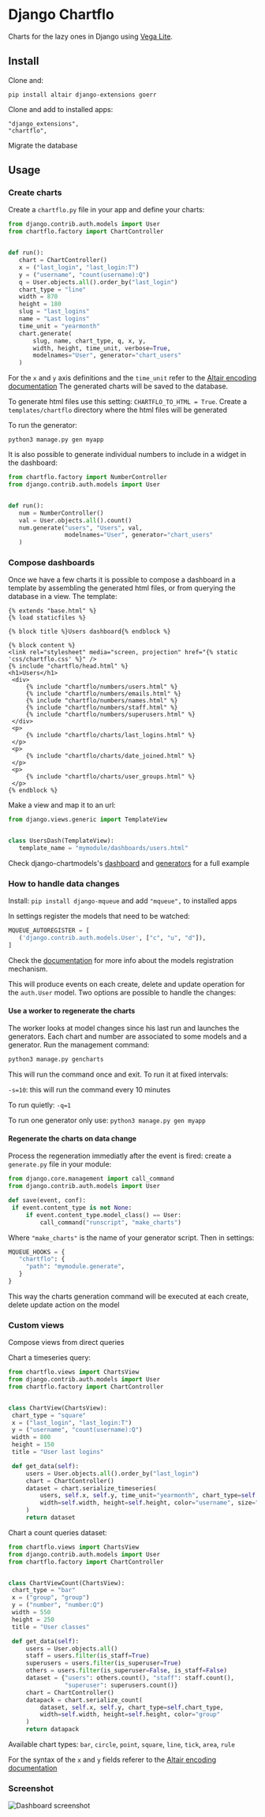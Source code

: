 # Django Chartflo

Charts for the lazy ones in Django using [Vega Lite](https://vega.github.io/vega-lite).

## Install

Clone and:

`pip install altair django-extensions goerr`

Clone and add to installed apps:

   ```
   "django_extensions",
   "chartflo",
   ```

Migrate the database

## Usage

### Create charts

Create a `chartflo.py` file in your app and define your charts:

   ```python
   from django.contrib.auth.models import User
   from chartflo.factory import ChartController
   
   
   def run():
      chart = ChartController()
      x = ("last_login", "last_login:T")
      y = ("username", "count(username):Q")
      q = User.objects.all().order_by("last_login")
      chart_type = "line"
      width = 870
      height = 180
      slug = "last_logins"
      name = "Last logins"
      time_unit = "yearmonth"
      chart.generate(
          slug, name, chart_type, q, x, y,
          width, height, time_unit, verbose=True, 
          modelnames="User", generator="chart_users"
      )
   ```

For the `x` and `y` axis definitions and the `time_unit` refer to 
the [Altair encoding documentation](https://altair-viz.github.io/documentation/encoding.html)
The generated charts will be saved to the database. 

To generate html files use this setting: `CHARTFLO_TO_HTML = True`. Create a `templates/chartflo` directory where
the html files will be generated

To run the generator: 

   ```
   python3 manage.py gen myapp
   ```

It is also possible to generate individual numbers to include in a widget in the dashboard:

   ```python
   from chartflo.factory import NumberController
   from django.contrib.auth.models import User
   
   
   def run():
      num = NumberController()
      val = User.objects.all().count()
      num.generate("users", "Users", val, 
                   modelnames="User", generator="chart_users"
      )
   ```

### Compose dashboards

Once we have a few charts it is possible to compose a dashboard in a template by assembling the generated html files, or
from querying the database in a view. The template:

   ```django
{% extends "base.html" %}
{% load staticfiles %}

{% block title %}Users dashboard{% endblock %}

{% block content %}
<link rel="stylesheet" media="screen, projection" href="{% static 'css/chartflo.css' %}" />
{% include "chartflo/head.html" %}
<h1>Users</h1>
	<div>
		{% include "chartflo/numbers/users.html" %}
		{% include "chartflo/numbers/emails.html" %}
		{% include "chartflo/numbers/names.html" %}
		{% include "chartflo/numbers/staff.html" %}
		{% include "chartflo/numbers/superusers.html" %}
	</div>
	<p>
		{% include "chartflo/charts/last_logins.html" %}
	</p>
	<p>
		{% include "chartflo/charts/date_joined.html" %}
	</p>
	<p>
		{% include "chartflo/charts/user_groups.html" %}
	</p>
{% endblock %}
   ```

Make a view and map it to an url:

   ```python
   from django.views.generic import TemplateView


   class UsersDash(TemplateView):
      template_name = "mymodule/dashboards/users.html"
   ```

Check django-chartmodels's 
[dashboard](https://github.com/synw/django-chartmodels/blob/master/chartmodels/templates/chartmodels/dashboards/users.html) 
and [generators](https://github.com/synw/django-chartmodels/blob/master/chartmodels/chartflo/users.py) for a full example


### How to handle data changes

Install: `pip install django-mqueue` and add `"mqueue",` to installed apps

In settings register the models that need to be watched:

   ```python
   MQUEUE_AUTOREGISTER = [
      ('django.contrib.auth.models.User', ["c", "u", "d"]),
   ]
   ```
Check the [documentation](http://django-mqueue.readthedocs.io/en/latest/usage/registered_models.html) for more info 
about the models registration mechanism.

This will produce events on each create, delete and update operation for the `auth.User` model. Two options are possible
to handle the changes:

#### Use a worker to regenerate the charts

The worker looks at model changes since his last run and launches the generators. Each chart and number are associated to
some models and a generator. Run the management command:

   ```bash
   python3 manage.py gencharts
   ```
   
This will run the command once and exit. To run it at fixed intervals:

`-s=10`: this will run the command every 10 minutes

To run quietly: `-q=1`

To run one generator only use: `python3 manage.py gen myapp`

#### Regenerate the charts on data change

Process the regeneration immediatly after the event is fired: create a `generate.py` file in your module:

   ```python
   from django.core.management import call_command
   from django.contrib.auth.models import User

   def save(event, conf):
    if event.content_type is not None:
        if event.content_type.model_class() == User:
            call_command("runscript", "make_charts")
   ```
   
Where `"make_charts"` is the name of your generator script. Then in settings:

   ```python
   MQUEUE_HOOKS = {
      "chartflo": {
        "path": "mymodule.generate",
      }
   }
   ```

This way the charts generation command will be executed at each create, delete update action on the model

### Custom views

Compose views from direct queries

Chart a timeseries query:

   ```python
from chartflo.views import ChartsView
from django.contrib.auth.models import User
from chartflo.factory import ChartController


class ChartView(ChartsView):
    chart_type = "square"
    x = ("last_login", "last_login:T")
    y = ("username", "count(username):Q")
    width = 800
    height = 150
    title = "User last logins"

    def get_data(self):
        users = User.objects.all().order_by("last_login")
        chart = ChartController()
        dataset = chart.serialize_timeseries(
            users, self.x, self.y, time_unit="yearmonth", chart_type=self.chart_type,
            width=self.width, height=self.height, color="username", size="username"
        )
        return dataset
   ```

Chart a count queries dataset:

   ```python
from chartflo.views import ChartsView
from django.contrib.auth.models import User
from chartflo.factory import ChartController


class ChartViewCount(ChartsView):
    chart_type = "bar"
    x = ("group", "group")
    y = ("number", "number:Q")
    width = 550
    height = 250
    title = "User classes"

    def get_data(self):
        users = User.objects.all()
        staff = users.filter(is_staff=True)
        superusers = users.filter(is_superuser=True)
        others = users.filter(is_superuser=False, is_staff=False)
        dataset = {"users": others.count(), "staff": staff.count(),
                   "superuser": superusers.count()}
        chart = ChartController()
        datapack = chart.serialize_count(
            dataset, self.x, self.y, chart_type=self.chart_type,
            width=self.width, height=self.height, color="group"
        )
        return datapack
   ```

Available chart types: `bar`, `circle`, `point`, `square`, `line`, `tick`, `area`, `rule`

For the syntax of the `x` and `y` fields referer to the 
[Altair encoding documentation](https://altair-viz.github.io/documentation/encoding.html)

### Screenshot

![Dashboard screenshot](https://raw.github.com/synw/django-chartflo/master/docs/img/inflation_dash.png)

